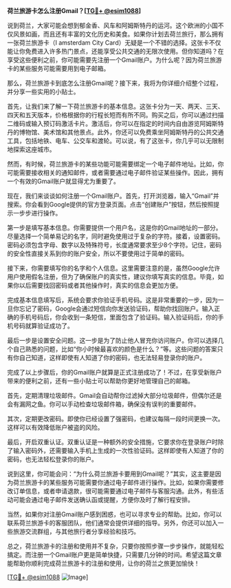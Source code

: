 **荷兰旅游卡怎么注册Gmail？[[TG💪+ @esim1088](https://t.me/s/esim1088)]**

说到荷兰，大家可能会想到郁金香、风车和阿姆斯特丹的运河。这个欧洲的小国不仅风景如画，而且还有丰富的文化历史和美食。如果你计划去荷兰旅行，那么拥有一张荷兰旅游卡（I amsterdam City Card）无疑是一个不错的选择。这张卡不仅能让你免费进入许多热门景点，还能享受公共交通的无限次使用。但你知道吗？在享受这些便利之前，你可能需要先注册一个Gmail账户。为什么呢？因为荷兰旅游卡的某些服务可能需要用到电子邮箱。

那么，荷兰旅游卡到底怎么注册Gmail呢？接下来，我将为你详细介绍整个过程，并分享一些实用的小贴士。

首先，让我们来了解一下荷兰旅游卡的基本信息。这张卡分为一天、两天、三天、四天和五天版本，价格根据你的行程长短而有所不同。购买之后，你可以通过扫描二维码或输入预订码激活卡片。激活后，你可以在指定的时间内自由游览阿姆斯特丹的博物馆、美术馆和其他景点。此外，你还可以免费乘坐阿姆斯特丹的公共交通工具，包括地铁、电车、公交车和渡轮。可以说，有了这张卡，你几乎可以无限制地探索这座城市。

然而，有时候，荷兰旅游卡的某些功能可能需要绑定一个电子邮件地址。比如，你可能需要接收相关的通知邮件，或者需要通过电子邮件验证某些操作。因此，拥有一个有效的Gmail账户就显得尤为重要了。

现在，我们来谈谈如何注册一个Gmail账户。首先，打开浏览器，输入“Gmail”并搜索。你会看到Google提供的官方登录页面。点击“创建账户”按钮，然后按照提示一步步进行操作。

第一步是填写基本信息。你需要提供一个用户名，这是你的Gmail地址的一部分。尽量选择一个简单易记的名字，同时避免使用过于复杂的字符。接着，设置密码。密码必须包含字母、数字以及特殊符号，长度通常要求至少8个字符。记住，密码的安全性直接关系到你的账户安全，所以不要使用过于简单的密码。

接下来，你需要填写你的名字和个人信息。这里需要注意的是，虽然Google允许用户使用假名注册，但为了确保账户的真实性，建议你填写真实的信息。毕竟，如果你以后需要找回密码或者其他操作时，真实的信息会更加方便。

完成基本信息填写后，系统会要求你验证手机号码。这是非常重要的一步，因为一旦你忘记了密码，Google会通过短信向你发送验证码，帮助你找回账户。输入正确的手机号码后，你会收到一条短信，里面包含了验证码。输入验证码后，你的手机号码就算验证成功了。

最后一步是设置安全问题。这一步是为了防止他人冒充你访问账户。你可以选择几个自己熟悉的问题，比如“你小时候最喜欢的颜色是什么？”等。这些问题的答案只有你自己知道，这样即使有人知道了你的密码，也无法轻易登录你的账户。

完成了以上步骤后，你的Gmail账户就算是正式注册成功了！不过，在享受新账户带来的便利之前，还有一些小贴士可以帮助你更好地管理自己的邮箱。

首先，定期清理垃圾邮件。Gmail会自动帮你过滤掉大部分垃圾邮件，但偶尔还是会有漏网之鱼。你可以手动检查垃圾邮件箱，确保没有误判的重要邮件。

其次，定期更改密码。即使你已经设置了强密码，也建议每隔一段时间更换一次。这样可以有效降低账户被盗的风险。

最后，开启双重认证。双重认证是一种额外的安全措施，它要求你在登录账户时除了输入密码外，还需要输入手机上生成的一次性验证码。这样即使有人知道了你的密码，也无法轻松登录你的账户。

说到这里，你可能会问：“为什么荷兰旅游卡要用到Gmail呢？”其实，这主要是因为荷兰旅游卡的某些服务可能需要你通过电子邮件进行操作。比如，如果你需要修改订单信息，或者申请退款，很可能需要通过电子邮件与客服沟通。此外，有些活动可能会通过电子邮件发送确认函或提醒，方便你及时了解行程安排。

当然，如果你对注册Gmail账户感到困惑，也可以寻求专业的帮助。比如，你可以联系荷兰旅游卡的客服团队，他们通常会提供详细的指导。另外，你还可以加入一些旅游交流群组，与其他旅行者分享经验和技巧。

总之，荷兰旅游卡的注册和使用并不复杂，只要你按照步骤一步步操作，就能轻松搞定。而注册一个Gmail账户更是简单快捷，只需要几分钟的时间。希望这篇文章能帮助你顺利完成荷兰旅游卡的注册和使用，让你的荷兰之旅更加愉快！

[[TG💪+ @esim1088](https://t.me/s/esim1088) ![Image](https://i.postimg.cc/4NQfJmqS/Snipaste-2025-05-13-00-14-12.png)]